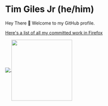 # Tim Giles Jr (he/him)

Hey There 👋 Welcome to my GitHub profile.

[Here's a list of all my committed work in Firefox](https://github.com/mozilla/gecko-dev/search?o=asc&q=author%3Atgiles&s=committer-date&type=commits)

<a href="https://github.com/anuraghazra/github-readme-stats">
  <img align="center" src="https://github-readme-stats.vercel.app/api?username=TGiles&count_private=true&theme=synthwave&hide_rank=true" />
</a>
<a href="https://github.com/anuraghazra/convoychat">
  <img align="center" height="195" src="https://github-readme-stats.vercel.app/api/top-langs/?username=TGiles&count_private=true&theme=synthwave&layout=compact" />
</a>

